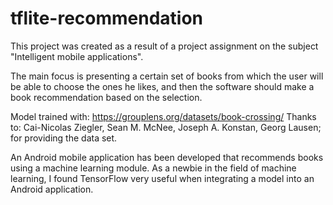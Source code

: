 # tflite-recommendation

Тhis project was created as a result of a project assignment on the subject "Intelligent mobile applications".

The main focus is presenting a certain set of books from which the user will be able to choose the ones he likes, and then the software should make a book recommendation based on the selection.

Model trained with: https://grouplens.org/datasets/book-crossing/
Thanks to:
Cai-Nicolas Ziegler, Sean M. McNee, Joseph A. Konstan, Georg Lausen; for providing the data set.

An Android mobile application has been developed that recommends books using a machine learning module.
As a newbie in the field of machine learning, I found TensorFlow very useful when integrating a model into an Android application.
